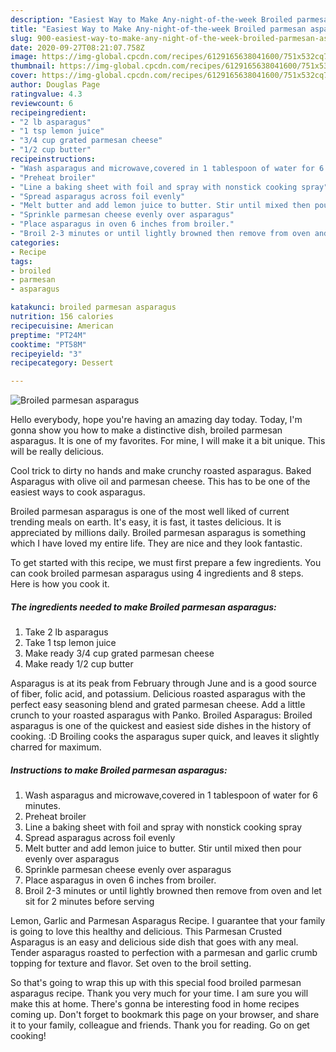 ```yaml
---
description: "Easiest Way to Make Any-night-of-the-week Broiled parmesan asparagus"
title: "Easiest Way to Make Any-night-of-the-week Broiled parmesan asparagus"
slug: 900-easiest-way-to-make-any-night-of-the-week-broiled-parmesan-asparagus
date: 2020-09-27T08:21:07.758Z
image: https://img-global.cpcdn.com/recipes/6129165638041600/751x532cq70/broiled-parmesan-asparagus-recipe-main-photo.jpg
thumbnail: https://img-global.cpcdn.com/recipes/6129165638041600/751x532cq70/broiled-parmesan-asparagus-recipe-main-photo.jpg
cover: https://img-global.cpcdn.com/recipes/6129165638041600/751x532cq70/broiled-parmesan-asparagus-recipe-main-photo.jpg
author: Douglas Page
ratingvalue: 4.3
reviewcount: 6
recipeingredient:
- "2 lb asparagus"
- "1 tsp lemon juice"
- "3/4 cup grated parmesan cheese"
- "1/2 cup butter"
recipeinstructions:
- "Wash asparagus and microwave,covered in 1 tablespoon of water for 6 minutes."
- "Preheat broiler"
- "Line a baking sheet with foil and spray with nonstick cooking spray"
- "Spread asparagus across foil evenly"
- "Melt butter and add lemon juice to butter. Stir until mixed then pour evenly over asparagus"
- "Sprinkle parmesan cheese evenly over asparagus"
- "Place asparagus in oven 6 inches from broiler."
- "Broil 2-3 minutes or until lightly browned then remove from oven and let sit for 2 minutes before serving"
categories:
- Recipe
tags:
- broiled
- parmesan
- asparagus

katakunci: broiled parmesan asparagus 
nutrition: 156 calories
recipecuisine: American
preptime: "PT24M"
cooktime: "PT58M"
recipeyield: "3"
recipecategory: Dessert

---
```



![Broiled parmesan asparagus](https://img-global.cpcdn.com/recipes/6129165638041600/751x532cq70/broiled-parmesan-asparagus-recipe-main-photo.jpg)

Hello everybody, hope you're having an amazing day today. Today, I'm gonna show you how to make a distinctive dish, broiled parmesan asparagus. It is one of my favorites. For mine, I will make it a bit unique. This will be really delicious.

Cool trick to dirty no hands and make crunchy roasted asparagus. Baked Asparagus with olive oil and parmesan cheese. This has to be one of the easiest ways to cook asparagus.

Broiled parmesan asparagus is one of the most well liked of current trending meals on earth. It's easy, it is fast, it tastes delicious. It is appreciated by millions daily. Broiled parmesan asparagus is something which I have loved my entire life. They are nice and they look fantastic.


To get started with this recipe, we must first prepare a few ingredients. You can cook broiled parmesan asparagus using 4 ingredients and 8 steps. Here is how you cook it.

<!--inarticleads1-->

##### The ingredients needed to make Broiled parmesan asparagus:

1. Take 2 lb asparagus
1. Take 1 tsp lemon juice
1. Make ready 3/4 cup grated parmesan cheese
1. Make ready 1/2 cup butter


Asparagus is at its peak from February through June and is a good source of fiber, folic acid, and potassium. Delicious roasted asparagus with the perfect easy seasoning blend and grated parmesan cheese. Add a little crunch to your roasted asparagus with Panko. Broiled Asparagus: Broiled asparagus is one of the quickest and easiest side dishes in the history of cooking. :D Broiling cooks the asparagus super quick, and leaves it slightly charred for maximum. 

<!--inarticleads2-->

##### Instructions to make Broiled parmesan asparagus:

1. Wash asparagus and microwave,covered in 1 tablespoon of water for 6 minutes.
1. Preheat broiler
1. Line a baking sheet with foil and spray with nonstick cooking spray
1. Spread asparagus across foil evenly
1. Melt butter and add lemon juice to butter. Stir until mixed then pour evenly over asparagus
1. Sprinkle parmesan cheese evenly over asparagus
1. Place asparagus in oven 6 inches from broiler.
1. Broil 2-3 minutes or until lightly browned then remove from oven and let sit for 2 minutes before serving


Lemon, Garlic and Parmesan Asparagus Recipe. I guarantee that your family is going to love this healthy and delicious. This Parmesan Crusted Asparagus is an easy and delicious side dish that goes with any meal. Tender asparagus roasted to perfection with a parmesan and garlic crumb topping for texture and flavor. Set oven to the broil setting. 

So that's going to wrap this up with this special food broiled parmesan asparagus recipe. Thank you very much for your time. I am sure you will make this at home. There's gonna be interesting food in home recipes coming up. Don't forget to bookmark this page on your browser, and share it to your family, colleague and friends. Thank you for reading. Go on get cooking!
